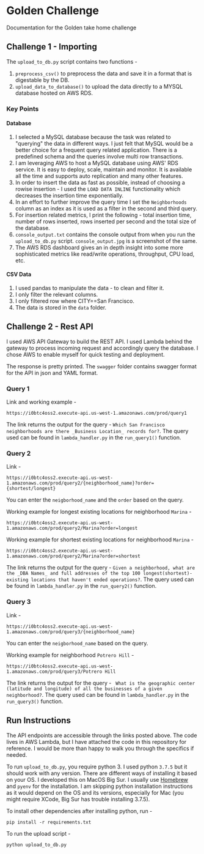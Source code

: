 # Golden Challenge

Documentation for the Golden take home challenge

## Challenge 1 - Importing

The `upload_to_db.py` script contains two functions - 

1. `preprocess_csv()` to preprocess the data and save it in a format that is digestable by the DB. 
2. `upload_data_to_database()` to upload the data directly to a MYSQL database hosted on AWS RDS. 

### Key Points

#### Database
1. I selected a MySQL database because the task was related to "querying" the data in different ways. I just felt that MySQL would be a better choice for a frequent query related application. There is a predefined schema and the queries involve multi row transactions. 
2. I am leveraging AWS to host a MySQL database using AWS' RDS service. It is easy to deploy, scale, maintain and monitor. It is available all the time and supports auto replication and many other features. 
3. In order to insert the data as fast as possible, instead of choosing a rowise insertion - I used the `LOAD DATA INLINE` functionality which decreases the insertion time exponentially. 
4. In an effort to further improve the query time I set the `Neighborhoods` column as an index as it is used as a filter in the second and third query. 
5. For insertion related metrics, I print the following - total insertion time, number of rows inserted, rows inserted per second and the total size of the database.
6. `console_output.txt` contains the console output from when you run the `upload_to_db.py` script. `console_output.jpg` is a screenshot of the same.  
7. The AWS RDS dashboard gives an in depth insight into some more sophisticated metrics like read/write operations, throughput, CPU load, etc. 

#### CSV Data

1. I used pandas to manipulate the data - to clean and filter it. 
2. I only filter the relevant columns.
3. I only filtered row where CITY==San Francisco. 
4. The data is stored in the `data` folder. 

## Challenge 2 - Rest API

I used AWS API Gateway to build the REST API. I used Lambda behind the gateway to process incoming request and accordingly query the database. I chose AWS to enable myself for quick testing and deployment. 

The response is pretty printed. The `swagger` folder contains swagger format for the API in json and YAML format. 

### Query 1

Link and working example - 

```
https://i0btc4oss2.execute-api.us-west-1.amazonaws.com/prod/query1
```

The link returns the output for the query -  `Which San Francisco neighborhoods are there _Business Location_ records for?`. The query used can be found in `lambda_handler.py` in the `run_query1()` function. 

### Query 2

Link - 

```
https://i0btc4oss2.execute-api.us-west-1.amazonaws.com/prod/query2/{neighborhood_name}?order={shortest/longest}
```

You can enter the `neigborhood_name` and the `order` based on the query.

Working example for longest existing locations for neighborhood `Marina` - 

```
https://i0btc4oss2.execute-api.us-west-1.amazonaws.com/prod/query2/Marina?order=longest
```

Working example for shortest existing locations for neighborhood `Marina` - 

```
https://i0btc4oss2.execute-api.us-west-1.amazonaws.com/prod/query2/Marina?order=shortest
```

The link returns the output for the query -  `Given a neighborhood, what are the _DBA Names_ and full addresses of the top 100 longest(shortest)-existing locations that haven't ended operations?`. The query used can be found in `lambda_handler.py` in the `run_query2()` function.


### Query 3

Link -

```
https://i0btc4oss2.execute-api.us-west-1.amazonaws.com/prod/query3/{neighborhood_name}
```

You can enter the `neigborhood_name` based on the query. 


Working example for neighborhood `Potrero Hill` - 

```
https://i0btc4oss2.execute-api.us-west-1.amazonaws.com/prod/query3/Potrero Hill
```

The link returns the output for the query -  ` What is the geographic center (latitude and longitude) of all the businesses of a given neighborhood?`. The query used can be found in `lambda_handler.py` in the `run_query3()` function.

## Run Instructions

The API endpoints are accessible through the links posted above. The code lives in AWS Lambda, but I have attached the code in this repository for reference.  I would be more than happy to walk you through the specifics if needed. 

To run `upload_to_db.py`, you require python 3. I used python `3.7.5` but it should work with any version. There are different ways of installing it based on your OS. I developed this on MacOS Big Sur. I usually use [Homebrew](https://docs.brew.sh/Installation) and `pyenv` for the installation. I am skipping python installation instructions as it would depend on the OS and its versions, especially for Mac (you might require XCode, Big Sur has trouble installing 3.7.5).

To install other dependencies after installing python, run - 

```
pip install -r requirements.txt
```

To run the upload script - 

```
python upload_to_db.py
```

